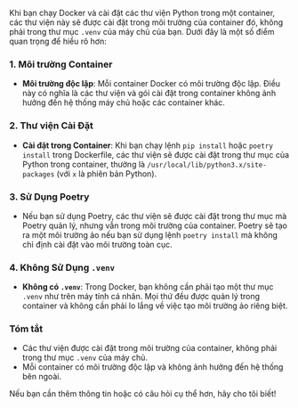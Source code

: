 Khi bạn chạy Docker và cài đặt các thư viện Python trong một container, các thư viện này sẽ được cài đặt trong môi trường của container đó, không phải trong thư mục `.venv` của máy chủ của bạn. Dưới đây là một số điểm quan trọng để hiểu rõ hơn:

### 1. Môi trường Container

- **Môi trường độc lập**: Mỗi container Docker có môi trường độc lập. Điều này có nghĩa là các thư viện và gói cài đặt trong container không ảnh hưởng đến hệ thống máy chủ hoặc các container khác.

### 2. Thư viện Cài Đặt

- **Cài đặt trong Container**: Khi bạn chạy lệnh `pip install` hoặc `poetry install` trong Dockerfile, các thư viện sẽ được cài đặt trong thư mục của Python trong container, thường là `/usr/local/lib/python3.x/site-packages` (với `x` là phiên bản Python).

### 3. Sử Dụng Poetry

- Nếu bạn sử dụng Poetry, các thư viện sẽ được cài đặt trong thư mục mà Poetry quản lý, nhưng vẫn trong môi trường của container. Poetry sẽ tạo ra một môi trường ảo nếu bạn sử dụng lệnh `poetry install` mà không chỉ định cài đặt vào môi trường toàn cục.

### 4. Không Sử Dụng `.venv`

- **Không có `.venv`**: Trong Docker, bạn không cần phải tạo một thư mục `.venv` như trên máy tính cá nhân. Mọi thứ đều được quản lý trong container và không cần phải lo lắng về việc tạo môi trường ảo riêng biệt.

### Tóm tắt

- Các thư viện được cài đặt trong môi trường của container, không phải trong thư mục `.venv` của máy chủ.
- Mỗi container có môi trường độc lập và không ảnh hưởng đến hệ thống bên ngoài.

Nếu bạn cần thêm thông tin hoặc có câu hỏi cụ thể hơn, hãy cho tôi biết!
